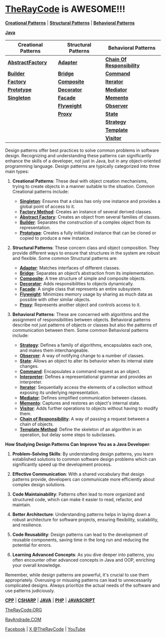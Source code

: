 # [TheRayCode](../README.md) is AWESOME!!!

**[Creational Patterns](./Creational/README.md)** | **[Structural Patterns](./Structural/README.md)** | **[Behavioral Patterns](./Behavioral/README.md)**

**[Java](../README.md)** 

| Creational Patterns | Structural Patterns | Behavioral Patterns |
|--------------|-----|-----------|
| [**AbstractFactory**](./Creational/AbstractFactory/README.md) | [**Adapter**](./Structural/Adapter/README.md)         | [**Chain Of Responsibility**](./Behavioral/ChainOfResponsibility/README.md) |
| [**Builder**](./Creational/Builder/README.md)                 | [**Bridge**](./Structural/Bridge/README.md)           | [**Command**](./Behavioral/Command/README.md) |
| [**Factory**](./Creational/Factory/README.md)                 | [**Composite**](./Structural/Composite/README.md)     | [**Iterator**](./Behavioral/Iterator/README.md) |
| [**Prototype**](./Creational/Prototype/README.md)             | [**Decorator**](./Structural/Decorator/README.md)     | [**Mediator**](./Behavioral/Mediator/README.md) |
| [**Singleton**](./Creational/Singleton/README.md)             | [**Facade**](./Structural/Facade/README.md)           | [**Memento**](./Behavioral/Memento/README.md) |
|                                                               | [**Flyweight**](./Structural/Flyweight/README.md)     | [**Observer**](./Behavioral/Observer/README.md)  |
|                                                               | [**Proxy**](./Structural/Proxy/README.md)             | [**State**](./Behavioral/State/README.md) |
|                                                               |                                                       | [**Strategy**](./Behavioral/Strategy/README.md)  |
|                                                               |                                                       | [**Template**](./Behavioral/Template/README.md)  |
|                                                               |                                                       | [**Visitor**](./Behavioral/Visitor/README.md) |

Design patterns offer best practices to solve common problems in software design. Recognizing and understanding these patterns can significantly enhance the skills of a developer, not just in Java, but in any object-oriented programming language. Design patterns are typically categorized into three main types:

1. **Creational Patterns**: These deal with object creation mechanisms, trying to create objects in a manner suitable to the situation. Common Creational patterns include:

    - [**Singleton**](./Creational/Singleton/README.md): Ensures that a class has only one instance and provides a global point of access to it.
    - [**Factory Method**](./Creational/Factory/README.md): Creates an instance of several derived classes.
    - [**Abstract Factory**](./Creational/AbstractFactory/README.md): Creates an object from several families of classes.
    - [**Builder**](./Creational/Builder/README.md): Separates the construction of a complex object from its representation.
    - [**Prototype**](./Creational/Prototype/README.md): Creates a fully initialized instance that can be cloned or copied to produce a new instance.

2. **Structural Patterns**: These concern class and object composition. They provide different ways to ensure that structures in the system are robust and flexible. Some common Structural patterns are:

    - [**Adapter**](./Structural/Adapter/README.md): Matches interfaces of different classes.
    - [**Bridge**](./Structural/Bridge/README.md): Separates an object’s abstraction from its implementation.
    - [**Composite**](./Structural/Composite/README.md): A tree structure of simple and composite objects.
    - [**Decorator**](./Structural/Decorator/README.md): Adds responsibilities to objects dynamically.
    - [**Facade**](./Structural/Facade/README.md): A single class that represents an entire subsystem.
    - [**Flyweight**](./Structural/Flyweight/README.md): Minimizes memory usage by sharing as much data as possible with other similar objects.
    - [**Proxy**](./Structural/Proxy/README.md): Represents another object and controls access to it.

3. **Behavioral Patterns**: These are concerned with algorithms and the assignment of responsibilities between objects. Behavioral patterns describe not just patterns of objects or classes but also the patterns of communication between them. Some common Behavioral patterns include:

    - [**Strategy**](./Behavioral/Strategy/README.md): Defines a family of algorithms, encapsulates each one, and makes them interchangeable.
    - [**Observer**](./Behavioral/Observer/README.md): A way of notifying change to a number of classes.
    - [**State**](./Behavioral/State/README.md): Allows an object to alter its behavior when its internal state changes.
    - [**Command**](./Behavioral/Command/README.md): Encapsulates a command request as an object.
    - [**Interpreter**](./Behavioral/Interpreter/README.md): Defines a representational grammar and provides an interpreter.
    - [**Iterator**](./Behavioral/Iterator/README.md): Sequentially access the elements of a collection without exposing its underlying representation.
    - [**Mediator**](./Behavioral/Mediator/README.md): Defines simplified communication between classes.
    - [**Memento**](./Behavioral/Memento/README.md): Captures and restores an object's internal state.
    - [**Visitor**](./Behavioral/Visitor/README.md): Adds further operations to objects without having to modify them.
    - [**Chain of Responsibility**](./Behavioral/ChainOfResponsibility/README.md): A way of passing a request between a chain of objects.
    - [**Template Method**](./Behavioral/Template/README.md): Define the skeleton of an algorithm in an operation, but delay some steps to subclasses.

**How Studying Design Patterns Can Improve You as a Java Developer**:

1. **Problem-Solving Skills**: By understanding design patterns, you learn established solutions to common software design problems which can significantly speed up the development process.

2. **Effective Communication**: With a shared vocabulary that design patterns provide, developers can communicate more efficiently about complex design solutions.

3. **Code Maintainability**: Patterns often lead to more organized and structured code, which can make it easier to read, refactor, and maintain.

4. **Better Architecture**: Understanding patterns helps in laying down a robust architecture for software projects, ensuring flexibility, scalability, and resilience.

5. **Code Reusability**: Design patterns can lead to the development of reusable components, saving time in the long run and reducing the potential for errors.

6. **Learning Advanced Concepts**: As you dive deeper into patterns, you often encounter other advanced concepts in Java and OOP, enriching your overall knowledge.

Remember, while design patterns are powerful, it's crucial to use them appropriately. Overusing or misusing patterns can lead to unnecessarily complicated designs. Always prioritize the actual needs of the software and use patterns judiciously.


**[CPP](../CPP/README.md)** | **[CSHARP](../Csharp/README.md)** | **[JAVA](../Java/README.md)**  | **[PHP](../PHP/README.md)** | **[JAVASCRIPT](../JavaScript/README.md)** 

[TheRayCode.ORG](https://www.TheRayCode.ORG)

[RayAndrade.COM](https://www.RayAndrade.com)

[Facebook](https://www.facebook.com/TheRayCode/) | [X @TheRayCode](https://www.x.com/TheRayCode/) | [YouTube](https://www.youtube.com/TheRayCode/)
